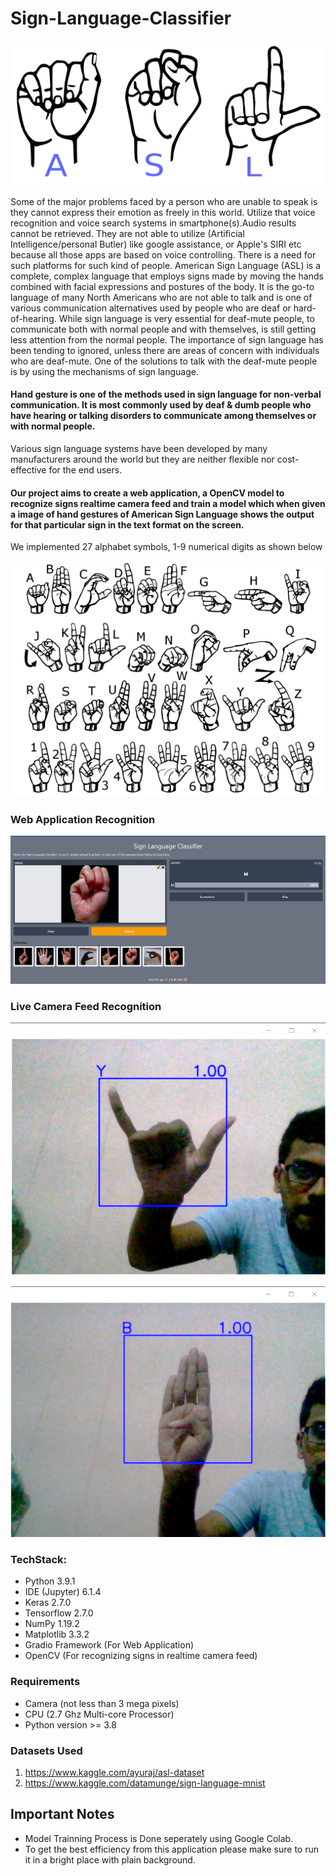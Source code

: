 # Sign-Language-Classifier

![ASL](/Images/asl.png)

Some of the major problems faced by a person who are unable to speak is they cannot express their emotion as freely in this world. Utilize that voice recognition and voice search systems in smartphone(s).Audio results cannot be retrieved. They are not able to utilize (Artificial Intelligence/personal Butler) like google assistance, or Apple's SIRI etc because all those apps are based on voice controlling. There is a need for such platforms for such kind of people. American Sign Language (ASL) is a complete, complex language that employs signs made by moving the hands combined with facial expressions and postures of the body. It is the go-to language of many North Americans who are not able to talk and is one of various communication alternatives used by people who are deaf or hard-of-hearing. While sign language is very essential for deaf-mute people, to communicate both with normal people and with themselves, is still getting less attention from the normal people. The importance of sign language has been tending to ignored, unless there are areas of concern with individuals who are deaf-mute. One of the solutions to talk with the deaf-mute people is by using the mechanisms of sign language. 

#### Hand gesture is one of the methods used in sign language for non-verbal communication. It is most commonly used by deaf & dumb people who have hearing or talking disorders to communicate among themselves or with normal people. 

Various sign language systems have been developed by many manufacturers around the world but they are neither flexible nor cost-effective for the end users.

#### Our project aims to create a web application, a OpenCV model to recognize signs realtime camera feed and train a model which when given a image of hand gestures of American Sign Language shows the output for that particular sign in the text format on the screen.

We implemented 27 alphabet symbols, 1-9 numerical digits as shown below 

![ASL signs](/Images/signs.png)


### Web Application Recognition

![ASL Web App](/Images/webApp.png)


### Live Camera Feed Recognition

![Sign Y recognition](/Images/cameraFeed1.png)

![Sign B recognition](/Images/cameraFeed2.png)


### TechStack:

- Python 3.9.1
- IDE (Jupyter) 6.1.4
- Keras 2.7.0
- Tensorflow 2.7.0
- NumPy 1.19.2
- Matplotlib 3.3.2
- Gradio Framework (For Web Application)
- OpenCV (For recognizing signs in realtime camera feed)

### Requirements

 - Camera (not less than 3 mega pixels)
 - CPU    (2.7 Ghz Multi-core Processor)
 - Python version >= 3.8 

### Datasets Used

1. https://www.kaggle.com/ayuraj/asl-dataset
2. https://www.kaggle.com/datamunge/sign-language-mnist

## Important Notes

- Model Trainning Process is Done seperately using Google Colab.
- To get the best efficiency from this application please make sure to run it in a bright place with plain background.
